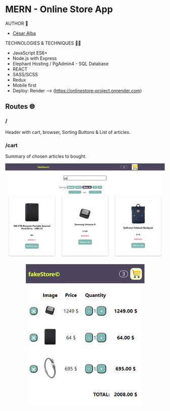 # MERN - Online Store App

AUTHOR 🧑
- [César Alba](https://github.com/Cesario87)

TECHNOLOGIES & TECHNIQUES 👨‍💻
- JavaScript ES6+
- Node.js with Express
- Elephant Hosting / PgAdmin4 - SQL Database
- REACT
- SASS/SCSS
- Redux
- Mobile first
- Deploy: Render --> (https://onlinestore-project.onrender.com)

## Routes 🌐
### / 
Header with cart, browser, Sorting Buttons & List of articles. <br> 
### /cart
Summary of chosen articles to bought. <br> 

![search](https://github.com/Cesario87/onlineStore-project/blob/main/client/public/assets/store.PNG)

<p align="center">
  <img src="https://github.com/Cesario87/onlineStore-project/blob/main/client/public/assets/cart.PNG" alt="cart">
</p>